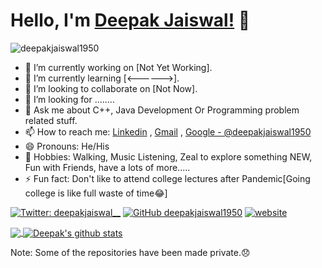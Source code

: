 # Hello, I'm [Deepak Jaiswal!](https://github.com/deepakjaiswal1950) 👋



<p align="left"> <img src="https://komarev.com/ghpvc/?username=deepakjaiswal1950&label=Views&color=blue&style=plastic" alt="deepakjaiswal1950" /> </p>

<!--
**deepakjaiswal1950/deepakjaiswal1950** is a ✨ _special_ ✨ repository because its `README.md` (this file) appears on your GitHub profile.
-->


- 🔭 I’m currently working on [Not Yet Working].
- 🌱 I’m currently learning [<------>].
- 👯 I’m looking to collaborate on [Not Now].
- 🤔 I’m looking for ........
- 💬 Ask me about C++, Java Development Or Programming problem related stuff.
- 📫 How to reach me: [Linkedin](https://linkedin.com/in/deepakjaiswal) , [Gmail](mailto:deepakjaiswal1950@gmail.com) , [Google - @deepakjaiswal1950](#)
- 😄 Pronouns: He/His
- 💖 Hobbies: Walking, Music Listening, Zeal to explore something NEW, Fun with Friends, have a lots of more.....
- ⚡ Fun fact: Don't like to attend college lectures after Pandemic[Going college is like full waste of time😂]

<!-- Adding link -->
[![Twitter: deepakjaiswal__](https://img.shields.io/twitter/follow/deepakjaiswal__?style=social)](https://twitter.com/deepakjaiswal__)
[![GitHub deepakjaiswal1950](https://img.shields.io/github/followers/deepakjaiswal1950?label=follow&style=social)](https://github.com/deepakjaiswal1950)
[![website](https://img.shields.io/badge/PortfolioWebsite-deepakjaiswal-2648ff?style=flat-square&logo=google-chrome)](https://github.com/deepakjaiswal1950/deepakjaiswal1950/)








<!-- Addign some stats by the help of anurag github -->
<!-- Most lang stats -->
<a href="https://github.com/deepakjaiswal1950">
  <img align="center" src="https://github-readme-stats.vercel.app/api/top-langs/?username=deepakjaiswal1950&theme=dark&hide_langs_below=1" />
</a>
<!-- Profile highlights -->
<a href="https://github.com/deepakjaiswal1950">
 <img align="center" src="https://github-readme-stats.vercel.app/api?username=deepakjaiswal1950&show_icons=true&theme=dark&line_height=40" alt="Deepak's github stats"/>
</a>







Note: Some of the repositories have been made private.😞

